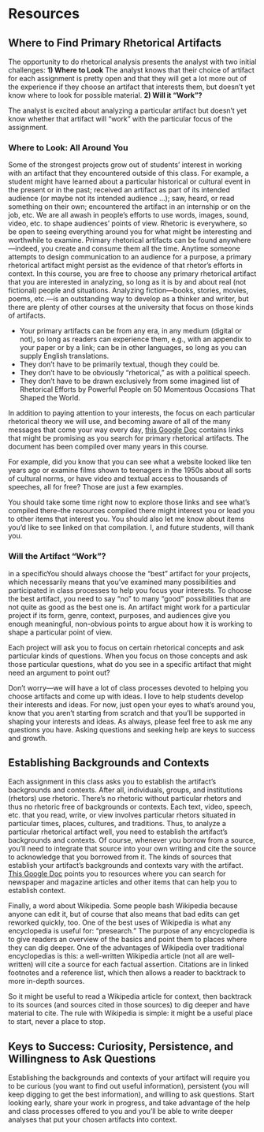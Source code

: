 # Resources

## Where to Find Primary Rhetorical Artifacts
The opportunity to do rhetorical analysis presents the analyst with two initial challenges: 
**1) Where to Look**
The analyst knows that their choice of artifact for each assignment is pretty open and that they will get a lot more out of the experience if they choose an artifact that interests them, but doesn’t yet know where to look for possible material. 
**2) Will it “Work”?**

The analyst is excited about analyzing a particular artifact but doesn’t yet know whether that artifact will “work” with the particular focus of the assignment.

### Where to Look: All Around You 
Some of the strongest projects grow out of students’ interest in working with an artifact that they encountered outside of this class. For example, a student might have learned about a particular historical or cultural event in the present or in the past; received an artifact as part of its intended audience (or maybe not its intended audience …); saw, heard, or read something on their own; encountered the artifact in an internship or on the job, etc.
We are all awash in people’s efforts to use words, images, sound,  video, etc. to shape audiences’ points of view. Rhetoric is everywhere, so be open to seeing everything around you for what might be interesting and worthwhile to examine. 
Primary rhetorical artifacts can be found anywhere—indeed, you create and consume them all the time. Anytime someone attempts to design communication to an audience for a purpose, a primary rhetorical artifact might persist as the evidence of that rhetor’s efforts in context. In this course, you are free to choose any primary rhetorical artifact that you are interested in analyzing, so long as it is by and about real (not fictional) people and situations. Analyzing fiction—books, stories, movies, poems, etc.—is an outstanding way to develop as a thinker and writer, but there are plenty of other courses at the university that focus on those kinds of artifacts.

* Your primary artifacts can be from any era, in any medium (digital or not), so long as readers can experience them, e.g., with an appendix to your paper or by a link;
can be in other languages, so long as you can supply English translations.
* They don’t have to be primarily textual, though they could be.
* They don’t have to be obviously “rhetorical,” as with a political speech.
* They don’t have to be drawn exclusively from some imagined list of Rhetorical Efforts by Powerful People on 50 Momentous Occasions That Shaped the World.

In addition to paying attention to your interests, the focus on each particular rhetorical theory we will use, and becoming aware of all of the many messages that come your way every day, [this Google Doc](https://docs.google.com/document/d/1maiVooRKWWOJaCUqVGRzrgFthd4uQ-Q3BnzlF4CiVxc/edit?usp=sharing) contains links that might be promising as you search for primary rhetorical artifacts. The document has been compiled over many years in this course. 

For example, did you know that you can see what a website looked like ten years ago or examine films shown to teenagers in the 1950s about all sorts of cultural norms, or have video and textual access to thousands of speeches, all for free? Those are just a few examples. 

You should take some time right now to explore those links and see what’s compiled there–the resources compiled there might interest you or lead you to other items that interest you. You should also let me know about items you’d like to see linked on that compilation. I, and future students, will thank you. 

### Will the Artifact “Work”? 
in a specificYou should always choose the “best” artifact for your projects, which necessarily means that you’ve examined many possibilities and participated in class processes to help you focus your interests. To choose the best artifact, you need to say “no” to many “good” possibilities that are not quite as good as the best one is.
An artifact might work for a particular project if its form, genre, context,  purposes, and audiences give you enough meaningful, non-obvious points to argue about how it is working to shape a particular point of view.

Each project will ask you to focus on certain rhetorical concepts and ask particular kinds of questions. When you focus on those concepts and ask those particular questions, what do you see in a specific artifact that might need an argument to point out?

Don’t worry—we will have a lot of class processes devoted to helping you choose artifacts and come up with ideas. I love to help students develop their interests and ideas. For now, just open your eyes to what’s around you, know that you aren’t starting from scratch and that you’ll be supported in shaping your interests and ideas. 
As always, please feel free to ask me any questions you have. Asking questions and seeking help are keys to success and growth.

## Establishing Backgrounds and Contexts

Each assignment in this class asks you to establish the artifact’s backgrounds and contexts. After all, individuals, groups, and institutions (rhetors) use rhetoric. There’s no rhetoric without particular rhetors and thus no rhetoric free of backgrounds or contexts. Each text, video, speech, etc. that you read, write, or view involves particular rhetors situated in particular times, places, cultures, and traditions. Thus, to analyze a particular rhetorical artifact well, you need to establish the artifact’s backgrounds and contexts. Of course, whenever you borrow from a source, you’ll need to integrate that source into your own writing and cite the source to acknowledge that you borrowed from it. The kinds of sources that establish your artifact’s backgrounds and contexts vary with the artifact. [This Google Doc](https://docs.google.com/document/d/1maiVooRKWWOJaCUqVGRzrgFthd4uQ-Q3BnzlF4CiVxc/edit?usp=sharing) points you to resources where you can search for newspaper and magazine articles and other items that can help you to establish context.

Finally, a word about Wikipedia. Some people bash Wikipedia because anyone can edit it, but of course that also means that bad edits can get reworked quickly, too. One of the best uses of Wikipedia is what any encyclopedia is useful for: “presearch.” The purpose of any encyclopedia is to give readers an overview of the basics and point them to places where they can dig deeper. One of the advantages of Wikipedia over traditional encyclopedias is this: a well-written Wikipedia article (not all are well-written) will cite a source for each factual assertion. Citations are in linked footnotes and a reference list, which then allows a reader to backtrack to more in-depth sources.

So it might be useful to read a Wikipedia article for context, then backtrack to its sources (and sources cited in those sources) to dig deeper and have material to cite. The rule with Wikipedia is simple: it might be a useful place to start, never a place to stop.

## Keys to Success: Curiosity, Persistence, and Willingness to Ask Questions
Establishing the backgrounds and contexts of your artifact will require you to be curious (you want to find out useful information), persistent (you will keep digging to get the best information), and willing to ask questions. Start looking early, share your work in progress, and take advantage of the help and class processes offered to you and you’ll be able to write deeper analyses that put your chosen artifacts into context.
